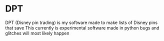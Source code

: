 # DPT
DPT (Disney pin trading) is my software made to make lists of Disney pins that save 
This currently is experimental software made in python bugs and glitches will most likely happen
